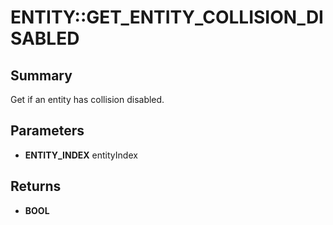 # ENTITY::GET_ENTITY_COLLISION_DISABLED

## Summary
Get if an entity has collision disabled.

## Parameters
* **ENTITY_INDEX** entityIndex

## Returns
* **BOOL**